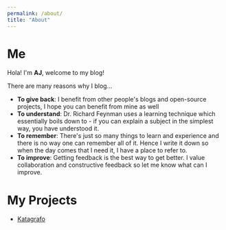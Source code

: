 ```yaml
---
permalink: /about/
title: "About"
---
```


# Me
Hola! I'm **AJ**, welcome to my blog! 

There are many reasons why I blog...
- **To give back**: I benefit from other people's blogs and open-source projects, I hope you can benefit from mine as well
- **To understand**: Dr. Richard Feynman uses a learning technique which essentially boils down to - if you can explain a subject in the simplest way, you have understood it.
- **To remember**: There's just so many things to learn and experience and there is no way one can remember all of it. Hence I write it down so when the day comes that I need it, I have a place to refer to.  
- **To improve**: Getting feedback is the best way to get better. I value collaboration and constructive feedback so let me know what can I improve.


# My Projects
- [Katagrafo](https://ajpagente.github.io/katagrafo-app)